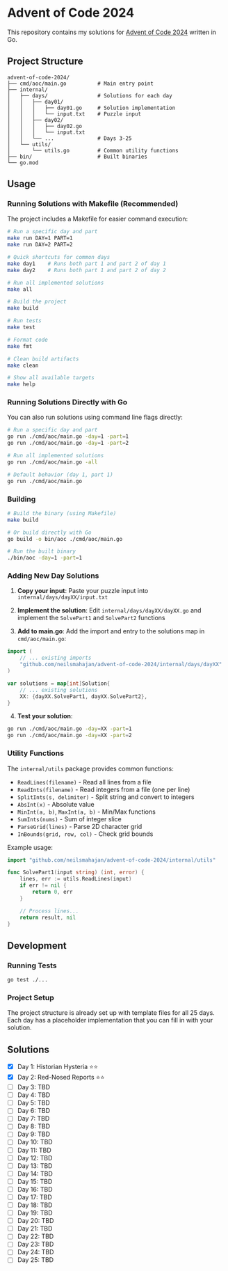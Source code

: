 # Advent of Code 2024

This repository contains my solutions for [Advent of Code 2024](https://adventofcode.com/2024) written in Go.

## Project Structure

```
advent-of-code-2024/
├── cmd/aoc/main.go          # Main entry point
├── internal/
│   ├── days/                # Solutions for each day
│   │   ├── day01/
│   │   │   ├── day01.go     # Solution implementation
│   │   │   └── input.txt    # Puzzle input
│   │   ├── day02/
│   │   │   ├── day02.go
│   │   │   └── input.txt
│   │   └── ...              # Days 3-25
│   └── utils/
│       └── utils.go         # Common utility functions
├── bin/                     # Built binaries
└── go.mod
```

## Usage

### Running Solutions with Makefile (Recommended)

The project includes a Makefile for easier command execution:

```bash
# Run a specific day and part
make run DAY=1 PART=1
make run DAY=2 PART=2

# Quick shortcuts for common days
make day1    # Runs both part 1 and part 2 of day 1
make day2    # Runs both part 1 and part 2 of day 2

# Run all implemented solutions
make all

# Build the project
make build

# Run tests
make test

# Format code
make fmt

# Clean build artifacts
make clean

# Show all available targets
make help
```

### Running Solutions Directly with Go

You can also run solutions using command line flags directly:

```bash
# Run a specific day and part
go run ./cmd/aoc/main.go -day=1 -part=1
go run ./cmd/aoc/main.go -day=1 -part=2

# Run all implemented solutions
go run ./cmd/aoc/main.go -all

# Default behavior (day 1, part 1)
go run ./cmd/aoc/main.go
```

### Building

```bash
# Build the binary (using Makefile)
make build

# Or build directly with Go
go build -o bin/aoc ./cmd/aoc/main.go

# Run the built binary
./bin/aoc -day=1 -part=1
```

### Adding New Day Solutions

1. **Copy your input**: Paste your puzzle input into `internal/days/dayXX/input.txt`

2. **Implement the solution**: Edit `internal/days/dayXX/dayXX.go` and implement the `SolvePart1` and `SolvePart2` functions

3. **Add to main.go**: Add the import and entry to the solutions map in `cmd/aoc/main.go`:

```go
import (
    // ... existing imports
    "github.com/neilsmahajan/advent-of-code-2024/internal/days/dayXX"
)

var solutions = map[int]Solution{
    // ... existing solutions
    XX: {dayXX.SolvePart1, dayXX.SolvePart2},
}
```

4. **Test your solution**:

```bash
go run ./cmd/aoc/main.go -day=XX -part=1
go run ./cmd/aoc/main.go -day=XX -part=2
```

### Utility Functions

The `internal/utils` package provides common functions:

- `ReadLines(filename)` - Read all lines from a file
- `ReadInts(filename)` - Read integers from a file (one per line)
- `SplitInts(s, delimiter)` - Split string and convert to integers
- `AbsInt(x)` - Absolute value
- `MinInt(a, b)`, `MaxInt(a, b)` - Min/Max functions
- `SumInts(nums)` - Sum of integer slice
- `ParseGrid(lines)` - Parse 2D character grid
- `InBounds(grid, row, col)` - Check grid bounds

Example usage:

```go
import "github.com/neilsmahajan/advent-of-code-2024/internal/utils"

func SolvePart1(input string) (int, error) {
    lines, err := utils.ReadLines(input)
    if err != nil {
        return 0, err
    }

    // Process lines...
    return result, nil
}
```

## Development

### Running Tests

```bash
go test ./...
```

### Project Setup

The project structure is already set up with template files for all 25 days. Each day has a placeholder implementation that you can fill in with your solution.

## Solutions

- [x] Day 1: Historian Hysteria ⭐⭐
- [x] Day 2: Red-Nosed Reports ⭐⭐
- [ ] Day 3: TBD
- [ ] Day 4: TBD
- [ ] Day 5: TBD
- [ ] Day 6: TBD
- [ ] Day 7: TBD
- [ ] Day 8: TBD
- [ ] Day 9: TBD
- [ ] Day 10: TBD
- [ ] Day 11: TBD
- [ ] Day 12: TBD
- [ ] Day 13: TBD
- [ ] Day 14: TBD
- [ ] Day 15: TBD
- [ ] Day 16: TBD
- [ ] Day 17: TBD
- [ ] Day 18: TBD
- [ ] Day 19: TBD
- [ ] Day 20: TBD
- [ ] Day 21: TBD
- [ ] Day 22: TBD
- [ ] Day 23: TBD
- [ ] Day 24: TBD
- [ ] Day 25: TBD

